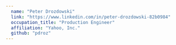 ```yaml
---
  name: "Peter Drozdowski"
  link: "https://www.linkedin.com/in/peter-drozdowski-82b0984"
  occupation_title: "Production Engineer"
  affiliation: "Yahoo, Inc."
  github: "pdroz"
---
```

